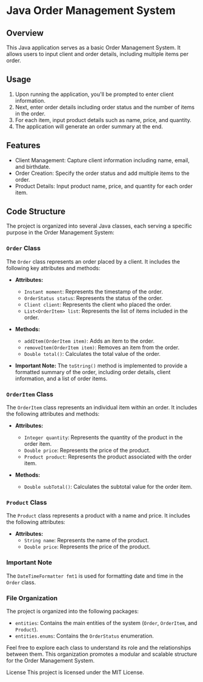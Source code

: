 # Java Order Management System

## Overview
  This Java application serves as a basic Order Management System. It allows users to input client and order details, including multiple items per order.

## Usage
  1. Upon running the application, you'll be prompted to enter client information.
  2. Next, enter order details including order status and the number of items in the order.
  3. For each item, input product details such as name, price, and quantity.
  4. The application will generate an order summary at the end.

## Features
  - Client Management: Capture client information including name, email, and birthdate.
  - Order Creation: Specify the order status and add multiple items to the order.
  - Product Details: Input product name, price, and quantity for each order item.

## Code Structure

The project is organized into several Java classes, each serving a specific purpose in the Order Management System:

### `Order` Class

The `Order` class represents an order placed by a client. It includes the following key attributes and methods:

- **Attributes:**
  - `Instant moment`: Represents the timestamp of the order.
  - `OrderStatus status`: Represents the status of the order.
  - `Client client`: Represents the client who placed the order.
  - `List<OrderItem> list`: Represents the list of items included in the order.

- **Methods:**
  - `addItem(OrderItem item)`: Adds an item to the order.
  - `removeItem(OrderItem item)`: Removes an item from the order.
  - `Double total()`: Calculates the total value of the order.
  
- **Important Note:** The `toString()` method is implemented to provide a formatted summary of the order, including order details, client information, and a list of order items.

### `OrderItem` Class

The `OrderItem` class represents an individual item within an order. It includes the following attributes and methods:

- **Attributes:**
  - `Integer quantity`: Represents the quantity of the product in the order item.
  - `Double price`: Represents the price of the product.
  - `Product product`: Represents the product associated with the order item.

- **Methods:**
  - `Double subTotal()`: Calculates the subtotal value for the order item.

### `Product` Class

The `Product` class represents a product with a name and price. It includes the following attributes:

- **Attributes:**
  - `String name`: Represents the name of the product.
  - `Double price`: Represents the price of the product.

### Important Note

The `DateTimeFormatter fmt1` is used for formatting date and time in the `Order` class.

### File Organization

The project is organized into the following packages:
  - `entities`: Contains the main entities of the system (`Order`, `OrderItem`, and `Product`).
  - `entities.enums`: Contains the `OrderStatus` enumeration.

Feel free to explore each class to understand its role and the relationships between them. This organization promotes a modular and scalable structure for the Order Management System.

License
This project is licensed under the MIT License.
